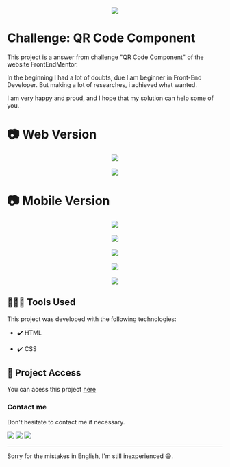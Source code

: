 
<div align="center">
<img src="http://img.shields.io/static/v1?label=STATUS&message=FINISHED&color=GREEN&style=for-the-badge"/>
</div>

# Challenge: QR Code Component

This project is a answer from challenge "QR Code Component" of the website FrontEndMentor.

In the beginning I had a lot of doubts, due I am beginner in Front-End Developer. But making a lot of researches, i achieved
what wanted.

I am very happy and proud, and I hope that my solution can help some of you.

# 📷 Web Version

<div align="center" >
 <img src="https://user-images.githubusercontent.com/123023440/235485115-d25d0429-32d3-4bb8-9e89-edc72300cb18.png">
 <br />
 <br />
 <img src="https://user-images.githubusercontent.com/123023440/235485155-224e0d55-4d13-490c-878a-b73ddd6b221c.png">
</div>

# 📷 Mobile Version

<div align="center" >
 <img src="https://user-images.githubusercontent.com/123023440/235487985-03c02fb5-8ab1-42f1-bb41-970dfc96120b.png">
 <br />
 <br />
 <img src="https://user-images.githubusercontent.com/123023440/235487988-0957110c-9a32-468e-8d81-22e7faf6382c.png">
 <br />
 <br />
 <img src="https://user-images.githubusercontent.com/123023440/235487978-810590bc-b84f-49a1-a90d-56f1714d5f92.png">
 <br />
 <br />
 <img src="https://user-images.githubusercontent.com/123023440/235487982-04c5630d-8366-4cd8-bcc7-1840f68e0d39.png">
 <br />
 <br />
 <img src="https://user-images.githubusercontent.com/123023440/235487984-97515b53-60a2-487f-bac6-2b5555ef0cde.png">
</div>

## 🧑🏾‍💻 Tools Used

This project was developed with the following technologies:

- ✔️ HTML

- ✔️ CSS

## 📂 Project Access

You can acess this project <a href="https://eolima.github.io/Projeto_LandingPage_OneBitCode/" target="_blank" > here </a>

### Contact me

Don't hesitate to contact me if necessary.

<div>
  <a href="https://instagram.com/lucasl.ima" target="_blank"><img src="https://img.shields.io/badge/-Instagram-%23E4405F?style=for-the-badge&logo=instagram&logoColor=white" target="_blank"></a>
  <a href = "mailto:lucasanjosdiscente@gmail.com"><img src="https://img.shields.io/badge/Gmail-D14836?style=for-the-badge&logo=gmail&logoColor=white" target="_blank"></a>
  <a href="https://linkedin.com/in/lucasl1ima" target="_blank"><img src="https://img.shields.io/badge/-LinkedIn-%230077B5?style=for-the-badge&logo=linkedin&logoColor=white" target="_blank"></a>
</div>

---

Sorry for the mistakes in English, I'm still inexperienced 😅.
